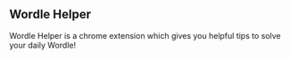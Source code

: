 ## Wordle Helper
Wordle Helper is a chrome extension which gives you helpful tips to solve your daily Wordle!
